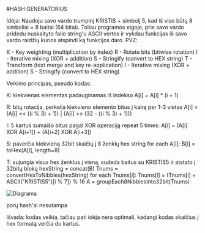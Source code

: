 #HASH GENERATORIUS

Idėja: Naudoju savo vardo trumpinį KRISTIS + simbolį 5, kad iš viso būtų 8 simboliai = 8 baitai (64 bitai). Toliau programos eigoje, prie savo vardo pridedu nuskaityto failo string'u ASCII vertes ir vykdau funkcijas iš savo vardo raidžių kurios atspindi ką funkcijos daro. PVZ:

K - Key weighting (multiplication by index)
R - Rotate bits (bitwise rotation)
I - Iterative mixing (XOR + addition)
S - Stringify (convert to HEX string)
T - Transform (text merge and key re-application)
I - Iterative mixing (XOR + addition)
S - Stringify (convert to HEX string)

Veikimo principas, pseudo kodas:

K: 
kiekvienas elementas padauginamas iš indekso
A[i] = A[i] * (i + 1)

R:
bitų rotacija, perkelia kiekvieno elemento bitus į kairę per 1-3 vietas 
A[i] = (A[i] << ((i % 3) + 1)) | (A[i] >> (32 - ((i % 3) + 1)))

I:
5 kartus sumaišo bitus pagal XOR operaciją
repeat 5 times:
    A[i] = (A[i] XOR A[i+1]) + (A[i+2] XOR A[i+3])

S:
paverčia kiekvieną 32bit skaičių į 8 ženklų hex string
for each A[i]:
    B[i] = toHex(A[i], length=8)

T:
sujungia visus hex ženklus į vieną, sudeda baitus su KRISTIS5 
ir atstato į 32bitų bloką
hexString = concat(B)
Tnums = convertHexToNibbles(hexString)
for each Tnums[i]:
    Tnums[i] = (Tnums[i] + ASCII("KRISTIS5")[i % 7]) % 16
A = groupEach8NibblesInto32bit(Tnums)




![Diagrama](diagram.png)



porų hash'ai nesutampa




Išvada: kodas veikia, tačiau pati idėja nėra optimali, kadangi kodas skaičius į hex formatą verčia du kartus.
